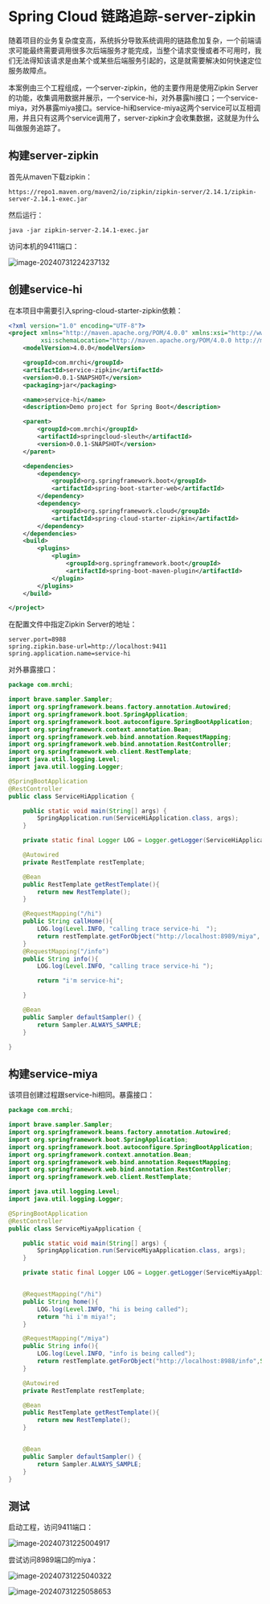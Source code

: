 # Spring Cloud 链路追踪-server-zipkin

随着项目的业务复杂度变高，系统拆分导致系统调用的链路愈加复杂，一个前端请求可能最终需要调用很多次后端服务才能完成，当整个请求变慢或者不可用时，我们无法得知该请求是由某个或某些后端服务引起的，这是就需要解决如何快速定位服务故障点。

本案例由三个工程组成，一个server-zipkin，他的主要作用是使用Zipkin Server的功能，收集调用数据并展示，一个service-hi，对外暴露hi接口；一个service-miya，对外暴露miya接口。service-hi和service-miya这两个service可以互相调用，并且只有这两个service调用了，server-zipkin才会收集数据，这就是为什么叫做服务追踪了。

## 构建server-zipkin

首先从maven下载zipkin：

```
https://repo1.maven.org/maven2/io/zipkin/zipkin-server/2.14.1/zipkin-server-2.14.1-exec.jar
```

然后运行：

```
java -jar zipkin-server-2.14.1-exec.jar
```

访问本机的9411端口：

![image-20240731224237132](https://jbymy-1300285860.cos.ap-nanjing.myqcloud.com/img/202408182200353.png)

## 创建service-hi

在本项目中需要引入spring-cloud-starter-zipkin依赖：

```xml
<?xml version="1.0" encoding="UTF-8"?>
<project xmlns="http://maven.apache.org/POM/4.0.0" xmlns:xsi="http://www.w3.org/2001/XMLSchema-instance"
		 xsi:schemaLocation="http://maven.apache.org/POM/4.0.0 http://maven.apache.org/xsd/maven-4.0.0.xsd">
	<modelVersion>4.0.0</modelVersion>

	<groupId>com.mrchi</groupId>
	<artifactId>service-zipkin</artifactId>
	<version>0.0.1-SNAPSHOT</version>
	<packaging>jar</packaging>

	<name>service-hi</name>
	<description>Demo project for Spring Boot</description>

	<parent>
		<groupId>com.mrchi</groupId>
		<artifactId>springcloud-sleuth</artifactId>
		<version>0.0.1-SNAPSHOT</version>
	</parent>

	<dependencies>
		<dependency>
			<groupId>org.springframework.boot</groupId>
			<artifactId>spring-boot-starter-web</artifactId>
		</dependency>
		<dependency>
			<groupId>org.springframework.cloud</groupId>
			<artifactId>spring-cloud-starter-zipkin</artifactId>
		</dependency>
	</dependencies>
	<build>
		<plugins>
			<plugin>
				<groupId>org.springframework.boot</groupId>
				<artifactId>spring-boot-maven-plugin</artifactId>
			</plugin>
		</plugins>
	</build>

</project>
```

在配置文件中指定Zipkin Server的地址：

```properties
server.port=8988
spring.zipkin.base-url=http://localhost:9411
spring.application.name=service-hi
```

对外暴露接口：

```java
package com.mrchi;

import brave.sampler.Sampler;
import org.springframework.beans.factory.annotation.Autowired;
import org.springframework.boot.SpringApplication;
import org.springframework.boot.autoconfigure.SpringBootApplication;
import org.springframework.context.annotation.Bean;
import org.springframework.web.bind.annotation.RequestMapping;
import org.springframework.web.bind.annotation.RestController;
import org.springframework.web.client.RestTemplate;
import java.util.logging.Level;
import java.util.logging.Logger;

@SpringBootApplication
@RestController
public class ServiceHiApplication {

	public static void main(String[] args) {
		SpringApplication.run(ServiceHiApplication.class, args);
	}

	private static final Logger LOG = Logger.getLogger(ServiceHiApplication.class.getName());

	@Autowired
	private RestTemplate restTemplate;

	@Bean
	public RestTemplate getRestTemplate(){
		return new RestTemplate();
	}

	@RequestMapping("/hi")
	public String callHome(){
		LOG.log(Level.INFO, "calling trace service-hi  ");
		return restTemplate.getForObject("http://localhost:8989/miya", String.class);
	}
	@RequestMapping("/info")
	public String info(){
		LOG.log(Level.INFO, "calling trace service-hi ");

		return "i'm service-hi";

	}

	@Bean
	public Sampler defaultSampler() {
		return Sampler.ALWAYS_SAMPLE;
	}

}

```

## 构建service-miya

该项目创建过程跟service-hi相同。暴露接口：

```java
package com.mrchi;

import brave.sampler.Sampler;
import org.springframework.beans.factory.annotation.Autowired;
import org.springframework.boot.SpringApplication;
import org.springframework.boot.autoconfigure.SpringBootApplication;
import org.springframework.context.annotation.Bean;
import org.springframework.web.bind.annotation.RequestMapping;
import org.springframework.web.bind.annotation.RestController;
import org.springframework.web.client.RestTemplate;

import java.util.logging.Level;
import java.util.logging.Logger;

@SpringBootApplication
@RestController
public class ServiceMiyaApplication {

	public static void main(String[] args) {
		SpringApplication.run(ServiceMiyaApplication.class, args);
	}

	private static final Logger LOG = Logger.getLogger(ServiceMiyaApplication.class.getName());


	@RequestMapping("/hi")
	public String home(){
		LOG.log(Level.INFO, "hi is being called");
		return "hi i'm miya!";
	}

	@RequestMapping("/miya")
	public String info(){
		LOG.log(Level.INFO, "info is being called");
		return restTemplate.getForObject("http://localhost:8988/info",String.class);
	}

	@Autowired
	private RestTemplate restTemplate;

	@Bean
	public RestTemplate getRestTemplate(){
		return new RestTemplate();
	}


	@Bean
	public Sampler defaultSampler() {
		return Sampler.ALWAYS_SAMPLE;
	}
}

```

## 测试

启动工程，访问9411端口：

![image-20240731225004917](https://jbymy-1300285860.cos.ap-nanjing.myqcloud.com/img/202408182200345.png)

尝试访问8989端口的miya：

 ![image-20240731225040322](https://jbymy-1300285860.cos.ap-nanjing.myqcloud.com/img/202408182200325.png)

![image-20240731225058653](https://jbymy-1300285860.cos.ap-nanjing.myqcloud.com/img/202408182200311.png)